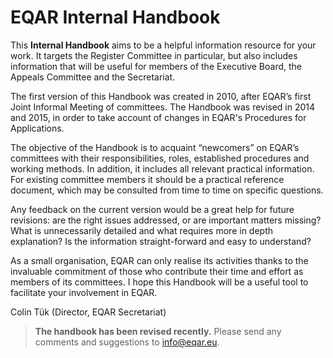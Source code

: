 EQAR Internal Handbook
======================

This **Internal Handbook** aims to be a helpful information resource for your work. It targets the Register Committee in particular, but also includes information that will be useful for members of the Executive Board, the Appeals Committee and the Secretariat.

The first version of this Handbook was created in 2010, after EQAR’s first Joint Informal Meeting of committees. The Handbook was revised in 2014 and 2015, in order to take account of changes in EQAR's Procedures for Applications.

The objective of the Handbook is to acquaint “newcomers” on EQAR’s committees with their responsibilities, roles, established procedures and working methods. In addition, it includes all relevant practical information. For existing committee members it should be a practical reference document, which may be consulted from time to time on specific questions.

Any feedback on the current version would be a great help for future revisions: are the right issues addressed, or are important matters missing? What is unnecessarily detailed and what requires more in depth explanation? Is the information straight-forward and easy to understand?

As a small organisation, EQAR can only realise its activities thanks to the invaluable commitment of those who contribute their time and effort as members of its committees. I hope this Handbook will be a useful tool to facilitate your involvement in EQAR.

Colin Tük
(Director, EQAR Secretariat)

> **The handbook has been revised recently.** Please send any comments and suggestions to [info@eqar.eu](mailto:info@eqar.eu).

